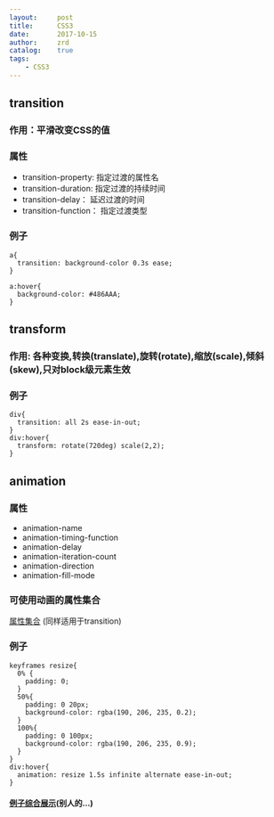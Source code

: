 ```yaml
---
layout:     post
title:      CSS3
date:       2017-10-15
author:     zrd
catalog:    true
tags:
    - CSS3
---
```


## transition

### 作用：平滑改变CSS的值

### 属性

- transition-property: 指定过渡的属性名
- transition-duration: 指定过渡的持续时间
- transition-delay： 延迟过渡的时间
- transition-function： 指定过渡类型

### 例子

```
a{
  transition: background-color 0.3s ease;
}

a:hover{
  background-color: #486AAA;
}
```

## transform

### 作用: 各种变换,转换(translate),旋转(rotate),缩放(scale),倾斜(skew),只对block级元素生效

### 例子

```
div{
  transition: all 2s ease-in-out;
}
div:hover{
  transform: rotate(720deg) scale(2,2);
}
```

## animation

### 属性

- animation-name
- animation-timing-function
- animation-delay
- animation-iteration-count
- animation-direction
- animation-fill-mode

### 可使用动画的属性集合

[属性集合](https://developer.mozilla.org/zh-CN/docs/Web/CSS/CSS_animated_properties) (同样适用于transition)

### 例子

```
keyframes resize{
  0% {
    padding: 0;
  }
  50%{
    padding: 0 20px;
    background-color: rgba(190, 206, 235, 0.2);
  }
  100%{
    padding: 0 100px;
    background-color: rgba(190, 206, 235, 0.9);
  }
}
div:hover{
  animation: resize 1.5s infinite alternate ease-in-out;
}
```

#### [例子综合展示](http://www.zhangxinxu.com/wordpress/2010/11/css3-transitions-transforms-animation-introduction/)(别人的...)













